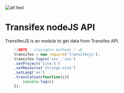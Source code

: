 ![alt text](http://i.imgur.com/5kxuCNV.png "TransifexJS")


Transifex nodeJS API
=========

TransifexJS is an module to get data from Transifex API.


```javascript
	//NOTE : chainable methods ! =D 
	transifex = new require('transifexjs');
	transifex.login('xxx','xxx')
	.setProject('site-5')
	.setResource('strings-site')
	.setLang('en')
	.translation(function(c){
		console.log(c)
	});
```
